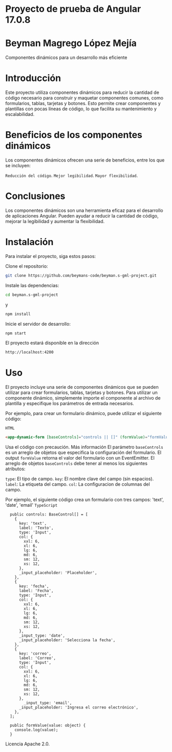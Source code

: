 
# Proyecto de prueba de Angular 17.0.8

# Beyman Magrego López Mejía

Componentes dinámicos para un desarrollo más eficiente

# Introducción
Este proyecto utiliza componentes dinámicos para reducir la cantidad de código necesario para construir y maquetar componentes comunes, como formularios, tablas, tarjetas y botones. Esto permite crear componentes y plantillas con pocas líneas de código, lo que facilita su mantenimiento y escalabilidad.

# Beneficios de los componentes dinámicos
Los componentes dinámicos ofrecen una serie de beneficios, entre los que se incluyen:

`Reducción del código`.
`Mejor legibilidad`.
`Mayor flexibilidad`.

# Conclusiones
Los componentes dinámicos son una herramienta eficaz para el desarrollo de aplicaciones Angular. Pueden ayudar a reducir la cantidad de código, mejorar la legibilidad y aumentar la flexibilidad.

# Instalación
Para instalar el proyecto, siga estos pasos:

Clone el repositorio:
```bash
git clone https://github.com/beymans-code/beyman.s-gml-project.git
```

Instale las dependencias: 
```bash
cd beyman.s-gml-project
```
y
```bash
npm install
```

Inicie el servidor de desarrollo: 
```bash
npm start
```

El proyecto estará disponible en la dirección 
```bash
http://localhost:4200
```

# Uso
El proyecto incluye una serie de componentes dinámicos que se pueden utilizar para crear formularios, tablas, tarjetas y botones. Para utilizar un componente dinámico, simplemente importe el componente al archivo de plantilla y especifique los parámetros de entrada necesarios.

Por ejemplo, para crear un formulario dinámico, puede utilizar el siguiente código:

`HTML`
```html
<app-dynamic-form [baseControls]="controls || []" (formValue)="formValue($event)"></app-dynamic-form>
```
Usa el código con precaución. Más información
El parámetro `baseControls` es un arreglo de objetos que especifica la configuración del formulario. 
El output `formValue` retorna el valor del formulario con un EventEmitter.
El arreglo de objetos `baseControls` debe tener al menos los siguientes atributos:

`type`: El tipo de campo.
`key`: El nombre clave del campo (sin espacios).
`label`: La etiqueta del campo.
`col`: La configuracion de columnas del campo.

Por ejemplo, el siguiente código crea un formulario con tres campos: 'text', 'date', 'email'
`TypeScript`
```typecript
  public controls: BaseControl[] = [
    {
      key: 'text',
      label: 'Texto',
      type: 'Input',
      col: {
        xxl: 6,
        xl: 6,
        lg: 6,
        md: 6,
        sm: 12,
        xs: 12,
      },
      _input_placeholder: 'Placeholder',
    },
    {
      key: 'fecha',
      label: 'Fecha',
      type: 'Input',
      col: {
        xxl: 6,
        xl: 6,
        lg: 6,
        md: 6,
        sm: 12,
        xs: 12,
      },
      _input_type: 'date',
      _input_placeholder: 'Selecciona la fecha',
    },
    {
      key: 'correo',
      label: 'Correo',
      type: 'Input',
      col: {
        xxl: 6,
        xl: 6,
        lg: 6,
        md: 6,
        sm: 12,
        xs: 12,
      },
        _input_type: 'email',
      _input_placeholder: 'Ingresa el correo electrónico',
    },
  ];

  public formValue(value: object) {
    console.log(value);
  }
```

Licencia Apache 2.0.